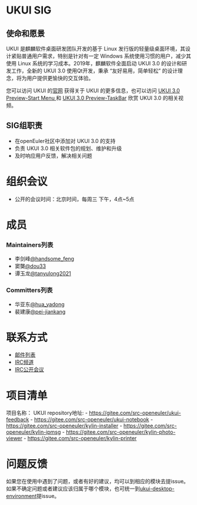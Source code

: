 # UKUI SIG

## 使命和愿景

UKUI 是麒麟软件桌面研发团队开发的基于 Linux 发行版的轻量级桌面环境，其设计紧贴普通用户需求，特别是针对有一定 Windows 系统使用习惯的用户，减少其使用 Linux 系统的学习成本。2019年，麒麟软件全面启动 UKUI 3.0 的设计和研发工作，全新的 UKUI 3.0 使用Qt开发，秉承 “友好易用，简单轻松” 的设计理念，将为用户提供更愉快的交互体验。

您可以访问 UKUI 的[官网](http://www.ukui.org/) 获得关于 UKUI 的更多信息，也可以访问 [UKUI 3.0 Preview-Start Menu ](http://www.ukui.org/news/20200205.html) 和 [UKUI 3.0 Preview-TaskBar](http://www.ukui.org/news/20200227.html) 欣赏 UKUI 3.0 的相关视频。

## SIG组职责

- 在openEuler社区中添加对 UKUI 3.0 的支持
- 负责 UKUI 3.0 相关软件包的规划、维护和升级
- 及时响应用户反馈，解决相关问题


# 组织会议

- 公开的会议时间：北京时间，每周三 下午，4点~5点


# 成员

### Maintainers列表
- 李剑峰[@handsome_feng](https://gitee.com/handsome_feng)
- 窦龑[@dou33](https://gitee.com/dou33)
- 谭玉龙[@tanyulong2021](https://gitee.com/tanyulong2021)

### Committers列表
- 华亚东[@hua_yadong](https://gitee.com/hua_yadong)
- 裴建康[@pei-jiankang](https://gitee.com/pei-jiankang)


# 联系方式

- [邮件列表](dev@openeuler.org)
- [IRC频道](#openeuler-dev)
- [IRC公开会议](#openeuler-meeting)

# 项目清单

项目名称：
UKUI
repository地址:
    - https://gitee.com/src-openeuler/ukui-feedback
    - https://gitee.com/src-openeuler/ukui-notebook
    - https://gitee.com/src-openeuler/kylin-installer
    - https://gitee.com/src-openeuler/kylin-ipmsg
    - https://gitee.com/src-openeuler/kylin-photo-viewer
    - https://gitee.com/src-openeuler/kylin-printer
    

# 问题反馈
如果您在使用中遇到了问题，或者有好的建议，均可以到相应的模块去提issue。
如果不确定问题或者建议应该归属于哪个模块，也可统一到[ukui-desktop-environment](https://gitee.com/src-openeuler/ukui-desktop-environment)提issue。

